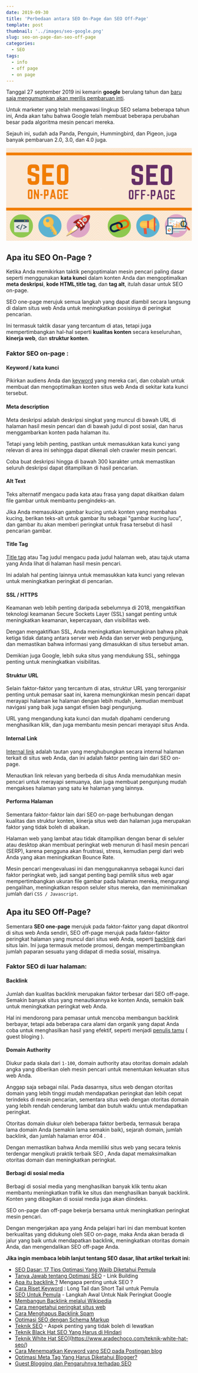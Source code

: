 ```yaml
---
date: 2019-09-30
title: 'Perbedaan antara SEO On-Page dan SEO Off-Page'
template: post
thumbnail: '../images/seo-google.png'
slug: seo-on-page-dan-seo-off-page
categories:
  - SEO
tags:
  - info
  - off page
  - on page
---
```


Tanggal 27 september 2019 ini kemarin **google** berulang tahun dan [baru saja mengumumkan akan merilis pembaruan inti](https://webmasters.googleblog.com/2019/08/core-updates.html).

Untuk marketer yang telah mengawasi lingkup SEO selama beberapa tahun ini, Anda akan tahu bahwa Google telah membuat beberapa perubahan besar pada algoritma mesin pencari mereka. 

Sejauh ini, sudah ada Panda, Penguin, Hummingbird, dan Pigeon, juga banyak pembaruan 2.0, 3.0, dan 4.0 juga.

![](../images/on-page-vs-off-page.png)

## Apa itu SEO On-Page ?

Ketika Anda memikirkan taktik pengoptimalan mesin pencari paling dasar seperti menggunakan **kata kunci** dalam konten Anda dan mengoptimalkan **meta deskripsi**, **kode HTML**,**title tag**, dan **tag alt**, itulah dasar untuk SEO on-page. 

SEO one-page merujuk semua langkah yang dapat diambil secara langsung di dalam situs web Anda untuk meningkatkan posisinya di peringkat pencarian. 

Ini termasuk taktik dasar yang tercantum di atas, tetapi juga mempertimbangkan hal-hal seperti **kualitas konten** secara keseluruhan, **kinerja web**, dan **struktur konten**.

### Faktor SEO on-page :

#### Keyword / kata kunci

Pikirkan audiens Anda dan [keyword](https://www.aradechoco.com/cara-riset-keyword-untuk-pemula/) yang mereka cari, dan cobalah untuk membuat dan mengoptimalkan konten situs web Anda di sekitar kata kunci tersebut.

#### Meta description 

Meta deskripsi adalah deskripsi singkat yang muncul di bawah URL di halaman hasil mesin pencari dan di bawah judul di post sosial, dan harus menggambarkan konten pada halaman itu. 

Tetapi yang lebih penting, pastikan untuk memasukkan kata kunci yang relevan di area ini sehingga dapat dikenali oleh crawler mesin pencari. 

Coba buat deskripsi hingga di bawah 300 karakter untuk memastikan seluruh deskripsi dapat ditampilkan di hasil pencarian. 

#### Alt Text

Teks alternatif mengacu pada kata atau frasa yang dapat dikaitkan dalam file gambar untuk membantu pengindeks-an. 

Jika Anda memasukkan gambar kucing untuk konten yang membahas kucing, berikan teks-alt untuk gambar itu sebagai "gambar kucing lucu", dan gambar itu akan memberi peringkat untuk frasa tersebut di hasil pencarian gambar.

#### Title Tag

[Title tag](https://www.aradechoco.com/optimasi-meta-tag/) atau Tag judul mengacu pada judul halaman web, atau tajuk utama yang Anda lihat di halaman hasil mesin pencari. 

Ini adalah hal penting lainnya untuk memasukkan kata kunci yang relevan untuk meningkatkan peringkat di pencarian.

#### SSL / HTTPS

Keamanan web lebih penting daripada sebelumnya di 2018, mengaktifkan teknologi keamanan Secure Sockets Layer (SSL) sangat penting untuk meningkatkan keamanan, kepercayaan, dan visibilitas web. 

Dengan mengaktifkan SSL, Anda meningkatkan kemungkinan bahwa pihak ketiga tidak datang antara server web Anda dan server web pengunjung, dan memastikan bahwa informasi yang dimasukkan di situs tersebut aman. 

Demikian juga Google, lebih suka situs yang mendukung SSL, sehingga penting untuk meningkatkan visibilitas.

#### Struktur URL

Selain faktor-faktor yang tercantum di atas, struktur URL yang terorganisir penting untuk pemasar saat ini, karena memungkinkan mesin pencari dapat merayapi halaman ke halaman dengan lebih mudah , kemudian membuat navigasi yang baik juga sangat efisien bagi pengunjung. 

URL yang mengandung kata kunci dan mudah dipahami cenderung menghasilkan klik, dan juga membantu mesin pencari merayapi situs Anda.

#### Internal Link

[Internal link](https://www.aradechoco.com/link-internal-dan-eksternal/) adalah tautan yang menghubungkan secara internal halaman terkait di situs web Anda, dan ini adalah faktor penting lain dari SEO on-page. 

Menautkan link relevan yang berbeda di situs Anda memudahkan mesin pencari untuk merayapi semuanya, dan juga membuat pengunjung mudah mengakses halaman yang satu ke halaman yang lainnya.

#### Performa Halaman

Sementara faktor-faktor lain dari SEO on-page berhubungan dengan kualitas dan struktur konten, kinerja situs web dan halaman juga merupakan faktor yang tidak boleh di abaikan. 

Halaman web yang lambat  atau tidak ditampilkan dengan benar di seluler atau desktop akan membuat peringkat web menurun di hasil mesin pencari (SERP), karena pengguna akan frustrasi, stress, kemudian pergi dari web Anda yang akan meningkatkan Bounce Rate. 

Mesin pencari mengevaluasi ini dan menggunakannya sebagai kunci dari faktor peringkat web, jadi sangat penting bagi pemilik situs web agar mempertimbangkan ukuran file gambar pada halaman mereka, mengurangi pengalihan, meningkatkan respon seluler situs mereka, dan meminimalkan jumlah dari `CSS / Javascript`.

## Apa itu SEO Off-Page?

Sementara **SEO one-page** merujuk pada faktor-faktor yang dapat dikontrol di situs web Anda sendiri, SEO off-page merujuk pada faktor-faktor peringkat halaman yang muncul dari situs web Anda, seperti [backlink](https://www.aradechoco.com/apa-itu-backlink/) dari situs lain. Ini juga termasuk metode promosi, dengan mempertimbangkan jumlah paparan sesuatu yang didapat di media sosial, misalnya.

### Faktor SEO di luar halaman:

#### Backlink

Jumlah dan kualitas backlink merupakan faktor terbesar dari SEO off-page. Semakin banyak situs yang menautkannya ke konten Anda, semakin baik untuk meningkatkan peringkat web Anda. 

Hal ini mendorong para pemasar untuk mencoba membangun backlink berbayar, tetapi ada beberapa cara alami dan organik yang dapat Anda coba untuk menghasilkan hasil yang efektif, seperti menjadi [penulis tamu](https://aradechoco.com/guest-blog-seo/) ( guest bloging ).

#### Domain Authority

Diukur pada skala dari `1-100`, domain authority atau otoritas domain adalah angka yang diberikan oleh mesin pencari untuk menentukan kekuatan situs web Anda. 

Anggap saja sebagai nilai. Pada dasarnya, situs web dengan otoritas domain yang lebih tinggi mudah mendapatkan peringkat dan lebih cepat terindeks di mesin pencarian, sementara situs web dengan otoritas domain yang lebih rendah cenderung lambat dan butuh waktu untuk mendapatkan peringkat.

Otoritas domain diukur oleh beberapa faktor berbeda, termasuk berapa lama domain Anda (semakin lama semakin baik), sejarah domain, jumlah backlink, dan jumlah halaman error 404 . 

Dengan memastikan bahwa Anda memiliki situs web yang secara teknis terdengar mengikuti praktik terbaik SEO , Anda dapat memaksimalkan otoritas domain dan meningkatkan peringkat.

#### Berbagi di sosial media

Berbagi di sosial media yang menghasilkan banyak klik tentu akan membantu meningkatkan trafik ke situs dan menghasilkan banyak backlink. Konten yang dibagikan di sosial media juga akan diindeks.

SEO on-page dan off-page bekerja bersama untuk meningkatkan peringkat mesin pencari. 

Dengan mengerjakan apa yang Anda pelajari hari ini dan membuat konten berkualitas yang didukung oleh SEO on-page, maka Anda akan berada di jalur yang baik untuk mendapatkan backlink, meningkatkan otoritas domain Anda, dan mengendalikan SEO off-page Anda.

**Jika ingin membaca lebih lanjut tentang SEO dasar, lihat artikel terkait ini:**

- [SEO Dasar: 17 Tips Optimasi Yang Wajib Diketahui Pemula](https://www.aradechoco.com/seo-dasar-untuk-pemula/)
- [Tanya Jawab tentang Optimasi SEO](https://www.aradechoco.com/seo-link-building/) - Link Building
- [Apa itu backlink ?](https://www.aradechoco.com/apa-itu-backlink/) Mengapa penting untuk SEO ?
- [Cara Riset Keyword](https://www.aradechoco.com/cara-riset-keyword-untuk-pemula/) : Long Tail dan Short Tail untuk Pemula
- [SEO Untuk Pemula](https://www.aradechoco.com/SEO-untuk-pemula/) - Langkah Awal Untuk Naik Peringkat Google 
- [Membangun Backlink melalui Wikipedia](https://www.aradechoco.com/backlink-melalui-wikipedia/)
- [Cara mengetahui peringkat situs web](https://www.aradechoco.com/cara-mengetahui-peringkat-situs-web/)
- [Cara Menghapus Backlink Spam](https://www.aradechoco.com/menghapus-backlink-spam/)
- [Optimasi SEO dengan Schema Markup](https://www.aradechoco.com/optimasi-schema-markup/)
- [Teknik SEO](https://www.aradechoco.com/teknik-seo/) - Aspek penting yang tidak boleh di lewatkan
- [Teknik Black Hat SEO Yang Harus di Hindari](https://www.aradechoco.com/teknik-black-hat-seo/)
- [Teknik White Hat SEO](https://www.aradechoco.com/teknik-white-hat-seo/)](https://www.aradechoco.com/teknik-white-hat-seo/)
- [Cara Menempatkan Keyword yang SEO pada Postingan blog](https://www.aradechoco.com/menempatkan-keyword-seo/)
- [Optimasi Meta Tag Yang Harus Diketahui Blogger?](https://www.aradechoco.com/optimasi-meta-tag/)
- [Guest Blogging dan Pengaruhnya terhadap SEO](https://aradechoco.com/guest-blog-seo/)
